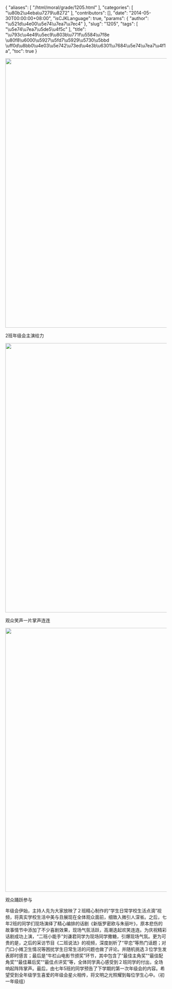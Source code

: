 {
    "aliases": [
        "/html/moral/grade/1205.html"
    ],
    "categories": [
        "\u80b2\u4eba\u7279\u8272"
    ],
    "contributors": [],
    "date": "2014-05-30T00:00:00+08:00",
    "isCJKLanguage": true,
    "params": {
        "author": "\u521d\u4e00\u5e74\u7ea7\u7ec4"
    },
    "slug": "1205",
    "tags": [
        "\u5e74\u7ea7\u5de5\u4f5c"
    ],
    "title": "\u793c\u4e49\u5ec9\u803b\u771f\u5584\u7f8e  \u80f8\u6000\u5927\u5fd7\u5929\u5730\u5bbd \uff0d\u8bb0\u4e03\u5e742\u73ed\u4e3b\u6301\u7684\u5e74\u7ea7\u4f1a",
    "toc": true
}


<img
    src="https://cdn.tfls.online/mirror/full/6036ad766ca1520daa15d6fb7ebc693000180284.jpg"
    style="display:block;margin-left:auto;margin-right:auto;"
    decoding="async"
    fetchpriority="auto"
    loading="lazy"
    height="839"
    width="600"
/>




2班年级会主演给力





<img
    src="https://cdn.tfls.online/mirror/full/a0ab3f0ea07727acdc82048955fbaf638fe0f06e.jpg"
    style="display:block;margin-left:auto;margin-right:auto;"
    decoding="async"
    fetchpriority="auto"
    loading="lazy"
    height="839"
    width="600"
/>




观众笑声一片掌声连连





<img
    src="https://cdn.tfls.online/mirror/full/e8951b126427fc36db42c653bf9b796d6afce3e0.jpg"
    style="display:block;margin-left:auto;margin-right:auto;"
    decoding="async"
    fetchpriority="auto"
    loading="lazy"
    height="822"
    width="600"
/>




观众踊跃参与




  








年级会伊始，主持人先为大家放映了２班精心制作的“学生日常学校生活点滴”视频，将真实学校生活中美与丑展现在全体观众面前，细致入微引人深省。之后，七年2班的同学们现场演绎了精心编排的话剧《新版罗密欧与朱丽叶》，原本悲伤的故事情节中添加了不少喜剧效果，现场气氛活跃，高潮迭起欢笑连连。为庆祝精彩话剧成功上演，“二班小能手”刘谦君同学为现场同学撒糖，引爆现场气氛。更为可贵的是，之后的采访节目《二班说法》的视频，深度剖析了“早恋”等热门话题；对门口小摊卫生情况等困扰学生日常生活的问题也做了评论。并随机挑选３位学生发表即时感言；最后是“牛栏山电影节颁奖”环节，其中包含了“最佳主角奖”“最佳配角奖”“最佳幕后奖”“最佳点评奖”等，全体同学真心感受到２班同学的付出，全场响起阵阵掌声。最后，由七年5班的同学预告了下学期的第一次年级会的内容。希望受到全年级学生喜爱的年级会星火相传，将文明之光照耀到每位学生心中。（初一年级组）




